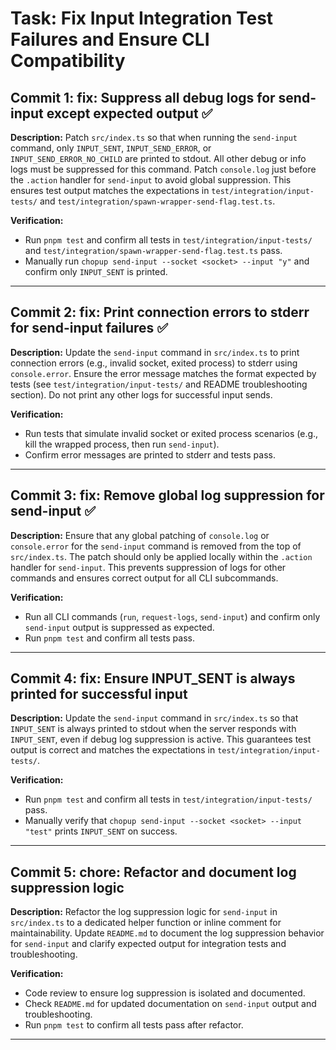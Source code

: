 # Task: Fix Input Integration Test Failures and Ensure CLI Compatibility

## Commit 1: fix: Suppress all debug logs for send-input except expected output ✅ <SHA1>
**Description:**
Patch `src/index.ts` so that when running the `send-input` command, only `INPUT_SENT`, `INPUT_SEND_ERROR`, or `INPUT_SEND_ERROR_NO_CHILD` are printed to stdout. All other debug or info logs must be suppressed for this command. Patch `console.log` just before the `.action` handler for `send-input` to avoid global suppression. This ensures test output matches the expectations in `test/integration/input-tests/` and `test/integration/spawn-wrapper-send-flag.test.ts`.

**Verification:**
- Run `pnpm test` and confirm all tests in `test/integration/input-tests/` and `test/integration/spawn-wrapper-send-flag.test.ts` pass.
- Manually run `chopup send-input --socket <socket> --input "y"` and confirm only `INPUT_SENT` is printed.

---

## Commit 2: fix: Print connection errors to stderr for send-input failures ✅ <SHA2>
**Description:**
Update the `send-input` command in `src/index.ts` to print connection errors (e.g., invalid socket, exited process) to stderr using `console.error`. Ensure the error message matches the format expected by tests (see `test/integration/input-tests/` and README troubleshooting section). Do not print any other logs for successful input sends.

**Verification:**
- Run tests that simulate invalid socket or exited process scenarios (e.g., kill the wrapped process, then run `send-input`).
- Confirm error messages are printed to stderr and tests pass.

---

## Commit 3: fix: Remove global log suppression for send-input ✅ <SHA3>
**Description:**
Ensure that any global patching of `console.log` or `console.error` for the `send-input` command is removed from the top of `src/index.ts`. The patch should only be applied locally within the `.action` handler for `send-input`. This prevents suppression of logs for other commands and ensures correct output for all CLI subcommands.

**Verification:**
- Run all CLI commands (`run`, `request-logs`, `send-input`) and confirm only `send-input` output is suppressed as expected.
- Run `pnpm test` and confirm all tests pass.

---

## Commit 4: fix: Ensure INPUT_SENT is always printed for successful input
**Description:**
Update the `send-input` command in `src/index.ts` so that `INPUT_SENT` is always printed to stdout when the server responds with `INPUT_SENT`, even if debug log suppression is active. This guarantees test output is correct and matches the expectations in `test/integration/input-tests/`.

**Verification:**
- Run `pnpm test` and confirm all tests in `test/integration/input-tests/` pass.
- Manually verify that `chopup send-input --socket <socket> --input "test"` prints `INPUT_SENT` on success.

---

## Commit 5: chore: Refactor and document log suppression logic
**Description:**
Refactor the log suppression logic for `send-input` in `src/index.ts` to a dedicated helper function or inline comment for maintainability. Update `README.md` to document the log suppression behavior for `send-input` and clarify expected output for integration tests and troubleshooting.

**Verification:**
- Code review to ensure log suppression is isolated and documented.
- Check `README.md` for updated documentation on `send-input` output and troubleshooting.
- Run `pnpm test` to confirm all tests pass after refactor.

--- 